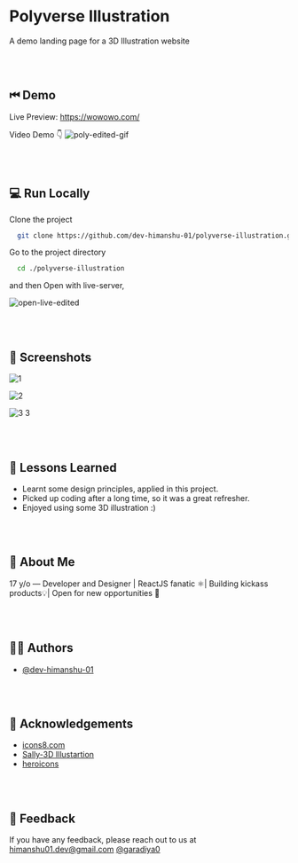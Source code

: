 
# Polyverse Illustration

A demo landing page for a 3D Illustration website

<br>
<br>

## ⏮ Demo

Live Preview: https://wowowo.com/

Video Demo 👇
![poly-edited-gif](https://user-images.githubusercontent.com/110885026/230169075-1be84296-eeb7-4dc4-9d1f-81b5ba34f4bc.gif)

<br>
<br>

## 💻 Run Locally

Clone the project

```bash
  git clone https://github.com/dev-himanshu-01/polyverse-illustration.git
```

Go to the project directory

```bash
  cd ./polyverse-illustration
```

and then Open with live-server,

![open-live-edited](https://user-images.githubusercontent.com/110885026/230066508-631d1ba5-a9b9-4839-925c-48bfeea60f37.gif)


<br>
<br>

## 📸 Screenshots

![1](https://user-images.githubusercontent.com/110885026/230175981-dfdc4b66-ff7f-4d66-a8ab-2349aa1ec881.png)

![2](https://user-images.githubusercontent.com/110885026/230176054-d58e7cf3-ec98-4c93-923b-4abc7f10ba11.png)

![3 3](https://user-images.githubusercontent.com/110885026/230176185-b73fa63b-46fa-40ed-b347-b321e7e5b123.png)


<br>
<br>

## 🧠 Lessons Learned

- Learnt some design principles, applied in this project.
- Picked up coding after a long time, so it was a great refresher.
- Enjoyed using some 3D illustration :)


<br>
<br>

## 🚀 About Me
17 y/o — Developer and Designer | ReactJS fanatic ⚛️| Building kickass products💡|  Open for new opportunities 🌟


<br>
<br>

## 🙋‍♂️ Authors

- [@dev-himanshu-01](https://github.com/dev-himanshu-01)



<br>
<br>

## 🎈 Acknowledgements

 - [icons8.com](https://icons8.com/)
 - [Sally-3D Illustartion](https://www.figma.com/community/file/890095002328610853)
 - [heroicons](https://heroicons.com/)

<br>
<br>


## 💬 Feedback

If you have any feedback, please reach out to us at himanshu01.dev@gmail.com [@garadiya0](https://twitter.com/garadiya0)

